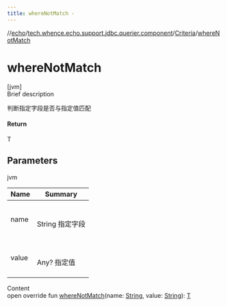 ```yaml
---
title: whereNotMatch -
---
```

//[echo](../../index.md)/[tech.whence.echo.support.jdbc.querier.component](../index.md)/[Criteria](index.md)/[whereNotMatch](where-not-match.md)



# whereNotMatch  
[jvm]  
Brief description  


判断指定字段是否与指定值匹配



#### Return  


T



## Parameters  
  
jvm  
  
|  Name|  Summary| 
|---|---|
| name| <br><br>String 指定字段<br><br>
| value| <br><br>Any? 指定值<br><br>
  
  
Content  
open override fun [whereNotMatch](where-not-match.md)(name: [String](https://kotlinlang.org/api/latest/jvm/stdlib/kotlin/-string/index.html), value: [String](https://kotlinlang.org/api/latest/jvm/stdlib/kotlin/-string/index.html)): [T](index.md)  



